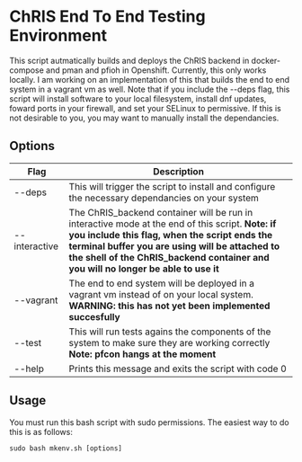 # ChRIS End To End Testing Environment
This script autmatically builds and deploys the ChRIS backend in docker-compose and pman and pfioh in Openshift. Currently,
this only works locally. I am working on an implementation of this that builds the end to end system in a vagrant vm as well. Note that if you include the --deps flag, this script will install software to your local filesystem, install dnf updates, foward ports in your firewall, and set your SELinux to permissive. If this is not desirable to you, you may want to manually install the dependancies.

## Options
Flag | Description
----------------- | -----------------
--deps | This will trigger the script to install and configure the necessary dependancies on your system
--interactive | The ChRIS_backend container will be run in interactive mode at the end of this script. **Note: if you include this flag, when the script ends the terminal buffer you are using will be attached to the shell of the ChRIS_backend container and you will no longer be able to use it**
--vagrant | The end to end system will be deployed in a vagrant vm instead of on your local system. **WARNING: this has not yet been implemented succesfully**
--test | This will run tests agains the components of the system to make sure they are working correctly **Note: pfcon hangs at the moment**
--help | Prints this message and exits the script with code 0

## Usage
You must run this bash script with sudo permissions. The easiest way to do this is as follows:

```shell
sudo bash mkenv.sh [options]
```
